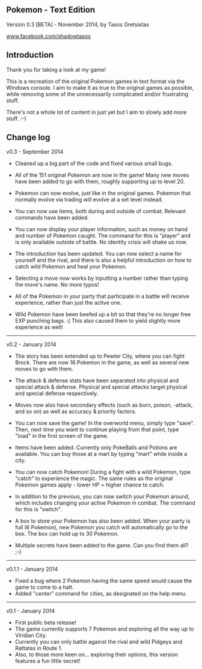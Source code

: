 Pokemon - Text Edition
----------------------
Version 0.3 [BETA] - November 2014, by Tasos Gretsistas

www.facebook.com/shadowtasos


Introduction
------------

Thank you for taking a look at my game!

This is a recreation of the original Pokemon games in text format via the Windows console. I aim to make it as true to the original games as possible, while removing some of the unnecessarily complicated and/or frustrating stuff.

There's not a whole lot of content in just yet but I aim to slowly add more stuff. :-)


Change log
----------

v0.3 - September 2014

- Cleaned up a big part of the code and fixed various small bugs. 

- All of the 151 original Pokemon are now in the game! Many new moves have been added to go with them, roughly supporting up to level 20.

- Pokemon can now evolve, just like in the original games. Pokemon that normally evolve via trading will evolve at a set level instead.

- You can now use items, both during and outside of combat. Relevant commands have been added.

- You can now display your player information, such as money on hand and number of Pokemon caught. The command for this is "player" and is only available outside of battle. No identity crisis will shake us now.

- The introduction has been updated. You can now select a name for yourself and the rival, and there is also a helpful introduction on how to catch wild Pokemon and heal your Pokemon.
 
- Selecting a move now works by inputting a number rather than typing the move's name. No more typos!

- All of the Pokemon in your party that participate in a battle will receive experience, rather than just the active one.

- Wild Pokemon have been beefed up a bit so that they're no longer free EXP punching bags. :( This also caused them to yield slightly more experience as well!


---------------------------

v0.2 - January 2014

- The story has been extended up to Pewter City, where you can fight Brock. There are now 16 Pokemon in the game, as well as several new moves to go with them.

- The attack & defense stats have been separated into physical and special attack & defense. Physical and special attacks target physical and special defense respectively. 

- Moves now also have secondary effects (such as burn, poison, -attack, and so on) as well as accuracy & priority factors.

- You can now save the game! In the overworld menu, simply type "save". Then, next time you want to continue playing from that point, type "load" in the first screen of the game.

- Items have been added. Currently only PokeBalls and Potions are available. You can buy those at a mart by typing "mart" while inside a city.

- You can now catch Pokemon! During a fight with a wild Pokemon, type "catch" to experience the magic. The same rules as the original Pokemon games apply - lower HP = higher chance to catch.

- In addition to the previous, you can now switch your Pokemon around, which includes changing your active Pokemon in combat. The command for this is "switch".

- A box to store your Pokemon has also been added. When your party is full (6 Pokemon), new Pokemon you catch will automatically go to the box. The box can hold up to 30 Pokemon.

- Multiple secrets have been added to the game. Can you find them all? ;-)

---------------------------

v0.1.1 - January 2014

- Fixed a bug where 2 Pokemon having the same speed would cause the game to come to a halt.
- Added "center" command for cities, as designated on the help menu.

---------------------------

v0.1 - January 2014

- First public beta release!
- The game currently supports 7 Pokemon and exploring all the way up to Viridian City.
- Currently you can only battle against the rival and wild Pidgeys and Rattatas in Route 1.
- Also, to those more keen on... exploring their options, this version features a fun little secret!
